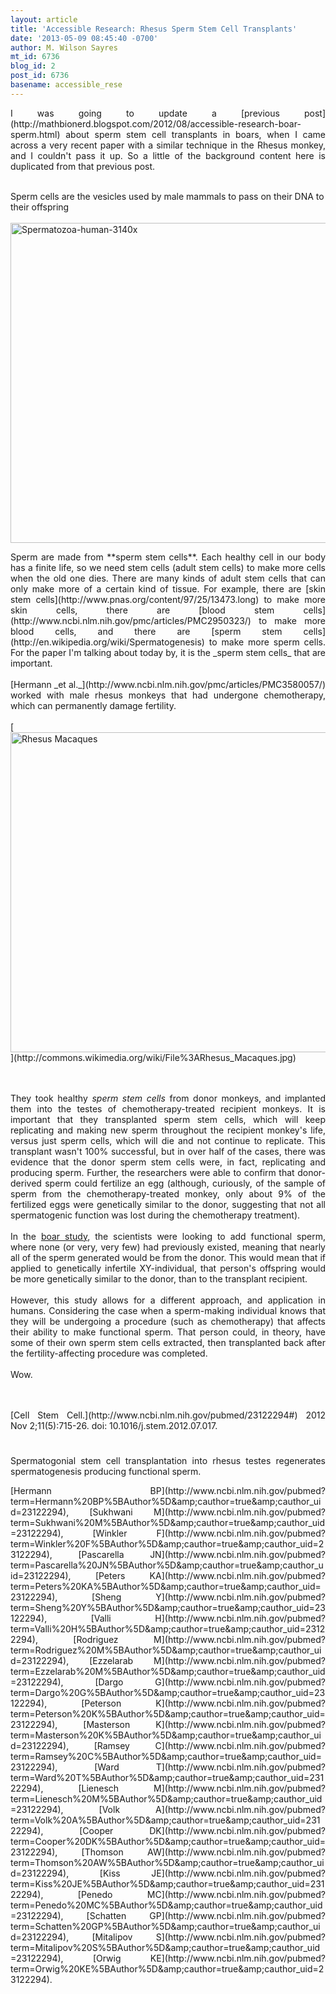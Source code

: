 ```yaml
---
layout: article
title: 'Accessible Research: Rhesus Sperm Stem Cell Transplants'
date: '2013-05-09 08:45:40 -0700'
author: M. Wilson Sayres
mt_id: 6736
blog_id: 2
post_id: 6736
basename: accessible_rese
---
```

<div markdown="block" style="text-align: justify;">
I was going to update a [previous post](http://mathbionerd.blogspot.com/2012/08/accessible-research-boar-sperm.html) about sperm stem cell transplants in boars, when I came across a very recent paper with a similar technique in the Rhesus monkey, and I couldn't pass it up. So a little of the background content here is duplicated from that previous post.<br />
<br />
</div>


Sperm cells are the vesicles used by male mammals to pass on their DNA to their offspring <br />
<br />
[<img src="//upload.wikimedia.org/wikipedia/commons/c/c9/Spermatozoa-human-3140x.jpg" alt="Spermatozoa-human-3140x" width="512" />](http://commons.wikimedia.org/wiki/File%3ASpermatozoa-human-3140x.jpg)



<div markdown="block" style="text-align: justify;">
Sperm are made from **sperm stem cells**. Each healthy cell in our body has a finite life, so we need stem cells (adult stem cells) to make more cells when the old one dies. There are 
many kinds of adult stem cells that can only make more of a certain kind
of tissue. For example, there are [skin stem cells](http://www.pnas.org/content/97/25/13473.long) to make more skin cells, there are 
[blood stem cells](http://www.ncbi.nlm.nih.gov/pmc/articles/PMC2950323/) to make more blood cells, and there are [sperm stem cells](http://en.wikipedia.org/wiki/Spermatogenesis) to make 
more sperm cells. For the paper I'm talking about today by, it is the _sperm stem 
cells_ that are important.<br />
<br />
[Hermann _et al._](http://www.ncbi.nlm.nih.gov/pmc/articles/PMC3580057/) worked with male rhesus monkeys that had undergone chemotherapy, which can permanently damage fertility.<br />
<br />
[<img src="//upload.wikimedia.org/wikipedia/commons/thumb/e/e9/Rhesus_Macaques.jpg/512px-Rhesus_Macaques.jpg" alt="Rhesus Macaques" width="512" />](http://commons.wikimedia.org/wiki/File%3ARhesus_Macaques.jpg)

<br /><br />They took healthy 
_sperm stem cells_&nbsp;from donor monkeys, and implanted them into the testes of chemotherapy-treated recipient monkeys. It is important that they transplanted sperm stem cells, which will keep replicating and making new sperm throughout the recipient monkey's life, versus just sperm cells, which will die and not continue to replicate. This transplant wasn't 100% successful, but in over half of the cases, there was evidence that the donor sperm stem cells were, in fact, replicating and producing sperm. Further, the researchers were able to confirm that donor-derived sperm could fertilize an egg (although, curiously, of the sample of sperm from the chemotherapy-treated monkey, only about 9% of the fertilized eggs were genetically similar to the donor, suggesting that not all spermatogenic function was lost during the chemotherapy treatment).<br />
<br />
In the [boar study](http://mathbionerd.blogspot.com/2012/08/accessible-research-boar-sperm.html), the scientists were looking to add functional sperm, where none (or very, very few) had previously existed, meaning that nearly all of the sperm generated would be from the donor. This would mean that if applied to genetically infertile XY-individual, that person's offspring would be more genetically similar to the donor, than to the transplant recipient.<br />
<br />
However, this study allows for a different approach, and application in humans. Considering the case when a sperm-making individual knows that they will be undergoing a procedure (such as chemotherapy) that affects their ability to make functional sperm. That person could, in theory, have some of their own sperm stem cells extracted, then transplanted back after the fertility-affecting procedure was completed.&nbsp;<br />
<br />
Wow.&nbsp;
</div>




<div markdown="block">
<div markdown="block" style="text-align: justify;">
<br />
<br />



<div markdown="block" class="cit">
[Cell Stem Cell.](http://www.ncbi.nlm.nih.gov/pubmed/23122294#) 2012 Nov 2;11(5):715-26. doi: 10.1016/j.stem.2012.07.017.
</div>



# 
Spermatogonial stem cell transplantation into rhesus testes regenerates spermatogenesis producing functional sperm.



<div markdown="block" class="auths">
[Hermann BP](http://www.ncbi.nlm.nih.gov/pubmed?term=Hermann%20BP%5BAuthor%5D&amp;amp;cauthor=true&amp;amp;cauthor_uid=23122294), [Sukhwani M](http://www.ncbi.nlm.nih.gov/pubmed?term=Sukhwani%20M%5BAuthor%5D&amp;amp;cauthor=true&amp;amp;cauthor_uid=23122294), [Winkler F](http://www.ncbi.nlm.nih.gov/pubmed?term=Winkler%20F%5BAuthor%5D&amp;amp;cauthor=true&amp;amp;cauthor_uid=23122294), [Pascarella JN](http://www.ncbi.nlm.nih.gov/pubmed?term=Pascarella%20JN%5BAuthor%5D&amp;amp;cauthor=true&amp;amp;cauthor_uid=23122294), [Peters KA](http://www.ncbi.nlm.nih.gov/pubmed?term=Peters%20KA%5BAuthor%5D&amp;amp;cauthor=true&amp;amp;cauthor_uid=23122294), [Sheng Y](http://www.ncbi.nlm.nih.gov/pubmed?term=Sheng%20Y%5BAuthor%5D&amp;amp;cauthor=true&amp;amp;cauthor_uid=23122294), [Valli H](http://www.ncbi.nlm.nih.gov/pubmed?term=Valli%20H%5BAuthor%5D&amp;amp;cauthor=true&amp;amp;cauthor_uid=23122294), [Rodriguez M](http://www.ncbi.nlm.nih.gov/pubmed?term=Rodriguez%20M%5BAuthor%5D&amp;amp;cauthor=true&amp;amp;cauthor_uid=23122294), [Ezzelarab M](http://www.ncbi.nlm.nih.gov/pubmed?term=Ezzelarab%20M%5BAuthor%5D&amp;amp;cauthor=true&amp;amp;cauthor_uid=23122294), [Dargo G](http://www.ncbi.nlm.nih.gov/pubmed?term=Dargo%20G%5BAuthor%5D&amp;amp;cauthor=true&amp;amp;cauthor_uid=23122294), [Peterson K](http://www.ncbi.nlm.nih.gov/pubmed?term=Peterson%20K%5BAuthor%5D&amp;amp;cauthor=true&amp;amp;cauthor_uid=23122294), [Masterson K](http://www.ncbi.nlm.nih.gov/pubmed?term=Masterson%20K%5BAuthor%5D&amp;amp;cauthor=true&amp;amp;cauthor_uid=23122294), [Ramsey C](http://www.ncbi.nlm.nih.gov/pubmed?term=Ramsey%20C%5BAuthor%5D&amp;amp;cauthor=true&amp;amp;cauthor_uid=23122294), [Ward T](http://www.ncbi.nlm.nih.gov/pubmed?term=Ward%20T%5BAuthor%5D&amp;amp;cauthor=true&amp;amp;cauthor_uid=23122294), [Lienesch M](http://www.ncbi.nlm.nih.gov/pubmed?term=Lienesch%20M%5BAuthor%5D&amp;amp;cauthor=true&amp;amp;cauthor_uid=23122294), [Volk A](http://www.ncbi.nlm.nih.gov/pubmed?term=Volk%20A%5BAuthor%5D&amp;amp;cauthor=true&amp;amp;cauthor_uid=23122294), [Cooper DK](http://www.ncbi.nlm.nih.gov/pubmed?term=Cooper%20DK%5BAuthor%5D&amp;amp;cauthor=true&amp;amp;cauthor_uid=23122294), [Thomson AW](http://www.ncbi.nlm.nih.gov/pubmed?term=Thomson%20AW%5BAuthor%5D&amp;amp;cauthor=true&amp;amp;cauthor_uid=23122294), [Kiss JE](http://www.ncbi.nlm.nih.gov/pubmed?term=Kiss%20JE%5BAuthor%5D&amp;amp;cauthor=true&amp;amp;cauthor_uid=23122294), [Penedo MC](http://www.ncbi.nlm.nih.gov/pubmed?term=Penedo%20MC%5BAuthor%5D&amp;amp;cauthor=true&amp;amp;cauthor_uid=23122294), [Schatten GP](http://www.ncbi.nlm.nih.gov/pubmed?term=Schatten%20GP%5BAuthor%5D&amp;amp;cauthor=true&amp;amp;cauthor_uid=23122294), [Mitalipov S](http://www.ncbi.nlm.nih.gov/pubmed?term=Mitalipov%20S%5BAuthor%5D&amp;amp;cauthor=true&amp;amp;cauthor_uid=23122294), [Orwig KE](http://www.ncbi.nlm.nih.gov/pubmed?term=Orwig%20KE%5BAuthor%5D&amp;amp;cauthor=true&amp;amp;cauthor_uid=23122294).
</div>




<div markdown="block" class="aff">
<br />
</div>
</div>
</div>
